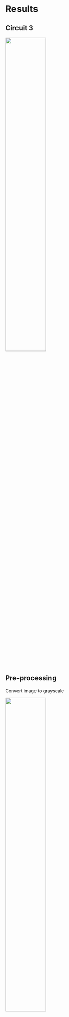 # Results

## Circuit 3

<img src="./assets/cs_initial_image.png" width="50%" height="50%">

## Pre-processing

Convert image to grayscale

<img src="./assets/cs_preproc_grayscale.png" width="50%" height="50%">

Gaussian blur

<img src="./assets/cs_preproc_blur.png" width="50%" height="50%">

Adaptive threshold

<img src="./assets/cs_preproc_threshold.png" width="50%" height="50%">

Morphological dilation

<img src="./assets/cs_preproc_morph_dilation.png" width="50%" height="50%">

Thinning operation

<img src="./assets/cs_preproc_thinning.png" width="50%" height="50%">

## Segmentation

### Detection of connections

Morphological closing

<img src="./assets/cs_segment_connections_morph_close.png" width="50%" height="50%">

Morphological opening

<img src="./assets/cs_segment_connections_morph_open.png" width="50%" height="50%">

Intersection between the preprocessed image and the image without connections

<img src="./assets/cs_segment_connections_intersection.png" width="50%" height="50%">

Image with only the circuit connections

<img src="./assets/cs_segment_connections_only_conn.png" width="50%" height="50%">

Detected connections

<img src="./assets/cs_segment_connections_detected.png" width="50%" height="50%">

### Detection of components

Remove connections

<img src="./assets/cs_segment_components_remove_connections.png" width="50%" height="50%">

Morphological closing

<img src="./assets/cs_segment_components_morph_close.png" width="50%" height="50%">

Detected components

<img src="./assets/cs_segment_components_detected.png" width="50%" height="50%">

### Update of detected connections

Remove components

<img src="./assets/cs_segment_connections_remove_components.png" width="50%" height="50%">

Updated connections

<img src="./assets/cs_segment_connections_updated.png" width="50%" height="50%">

### Detection of nodes and update of connections

Detected nodes and updated connections

<img src="./assets/cs_segment_nodes_detected_connections_updated.png" width="50%" height="50%">

### Detection of connection points (ports) of components

Detected ports of components

<img src="./assets/cs_segment_components_ports_detected.png" width="50%" height="50%">

### Update list of detected components

Images with regions of interest (ROI) for components [here](./assets/)

### Detection of labels

Remove elements

<img src="./assets/cs_segment_labels_remove_elements.png" width="50%" height="50%">

Morphological closing

<img src="./assets/cs_segment_labels_morph_close.png" width="50%" height="50%">

Morphological opening

<img src="./assets/cs_segment_labels_morph_open.png" width="50%" height="50%">

Detected labels

<img src="./assets/cs_segment_labels_detected.png" width="50%" height="50%">

### Association of labels to the elements of the circuit

Boxes for connections and nodes

<img src="./assets/cs_segment_labels_associate_boxes_connections_nodes.png" width="50%" height="50%">

Images with ROI for labels with associated element ID [here](./assets/)

## Generation of images with regions of interest for components and labels

Images with ROI for components and labels [here](./assets/)

## Generation of segmentation map

[Map](./assets/segmentation_map.json)
